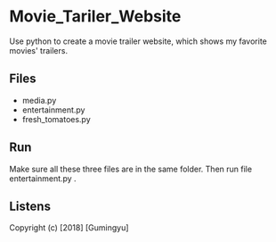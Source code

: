 # Movie_Tariler_Website
Use python to create a movie trailer website, which shows my favorite movies' trailers. 

## Files
* media.py  
* entertainment.py 
* fresh_tomatoes.py

## Run
Make sure all these three files are in the same folder. Then run file entertainment.py .


## Listens 
Copyright (c) [2018] [Gumingyu]

